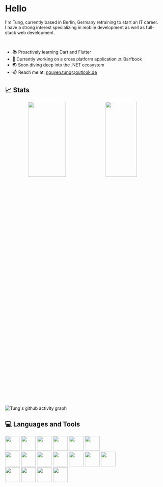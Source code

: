 # Hello
I'm Tung, currently based in Berlin, Germany retraining to start an IT career. I have a strong interest specializing in mobile development as well as full-stack web development.  
  
   
- 📚 Proactively learning Dart and Flutter
- 🔨 Currently working on a cross platform application 🔜 Barfbook
- 🌏 Soon diving deep into the .NET ecosystem
- 📫 Reach me at: nguyen.tung@outlook.de

## 📈 Stats 
<p align="center">
  <img width=49.3% height=25% src="https://github-readme-streak-stats.herokuapp.com?user=TungNgyn&theme=nord&border_radius=10" />
  <img width=45% height=25% src="https://github-readme-stats.vercel.app/api?username=TungNgyn&theme=nord&show_icons=true)" />
  
![Tung's github activity graph](https://github-readme-activity-graph.cyclic.app/graph?username=TungNgyn&theme=nord)
<!-- [![GitHub Trends SVG](https://api.githubtrends.io/user/svg/TungNgyn/langs)](https://githubtrends.io) -->
</p>

## 💻 Languages and Tools
<!-- ![My languages](https://skillicons.dev/icons?i=java,kotlin,cs,js,dart,flutter&theme=light)

![My tools](https://skillicons.dev/icons?i=html,css,bash,vim,docker,git,mysql,postgres,supabase&theme=light)

<div>
<img src="https://cdn.jsdelivr.net/npm/devicon/icons/windows8/windows8-original.svg" width="48" height="48"/>
<img src="https://cdn.jsdelivr.net/npm/devicon/icons/linux/linux-original.svg" width="48" height="48"/>
<img src="https://cdn.jsdelivr.net/npm/devicon/icons/apple/apple-original.svg" width="48" height="48"/>
<img src="https://cdn.jsdelivr.net/npm/devicon/icons/android/android-original.svg" width="48" height="48"/>
</div> -->
<div>
<img src="https://cdn.jsdelivr.net/npm/devicon/icons/java/java-original.svg" width="48" height="48"/>
<img src="https://cdn.jsdelivr.net/npm/devicon/icons/kotlin/kotlin-original.svg" width="48" height="48"/>
<img src="https://cdn.jsdelivr.net/npm/devicon/icons/csharp/csharp-original.svg" width="48" height="48"/>
<img src="https://cdn.jsdelivr.net/npm/devicon/icons/javascript/javascript-original.svg"width="48" height="48" />
<img src="https://cdn.jsdelivr.net/npm/devicon/icons/dart/dart-original.svg" width="48" height="48" />
<img src="https://cdn.jsdelivr.net/npm/devicon/icons/flutter/flutter-original.svg" width="48" height="48" />
</div>
<div>
<img src="https://cdn.jsdelivr.net/npm/devicon/icons/html5/html5-original.svg" width="48" height="48"/>
<img src="https://cdn.jsdelivr.net/npm/devicon/icons/css3/css3-original.svg" width="48" height="48"/>
<img src="https://cdn.jsdelivr.net/npm/devicon/icons/bash/bash-original.svg" width="48" height="48"/>
<img src="https://cdn.jsdelivr.net/npm/devicon/icons/docker/docker-original.svg" width="48" height="48"/>
<img src="https://cdn.jsdelivr.net/npm/devicon/icons/git/git-original.svg" width="48" height="48"/>
<img src="https://cdn.jsdelivr.net/npm/devicon/icons/mysql/mysql-original.svg" width="48" height="48"/>
<img src="https://cdn.jsdelivr.net/npm/devicon/icons/postgresql/postgresql-original.svg" width="48" height="48"/>
</div>
<div>
<img src="https://cdn.jsdelivr.net/npm/devicon/icons/windows8/windows8-original.svg" width="48" height="48"/>
<img src="https://cdn.jsdelivr.net/npm/devicon/icons/linux/linux-original.svg" width="48" height="48"/>
<img src="https://cdn.jsdelivr.net/npm/devicon/icons/apple/apple-original.svg" width="48" height="48"/>
<img src="https://cdn.jsdelivr.net/npm/devicon/icons/android/android-original.svg" width="48" height="48"/>
</div>
